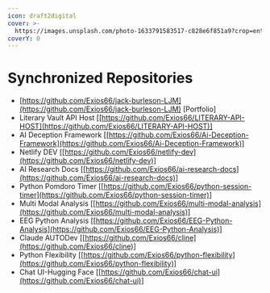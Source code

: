 ```yaml
---
icon: draft2digital
cover: >-
  https://images.unsplash.com/photo-1633791583517-c828e6f851a9?crop=entropy&cs=srgb&fm=jpg&ixid=M3wxOTcwMjR8MHwxfHNlYXJjaHw5fHxnaXR8ZW58MHx8fHwxNzMwMzI2ODIzfDA&ixlib=rb-4.0.3&q=85
coverY: 0
---
```


# Synchronized Repositories

* [https://github.com/Exios66/jack-burleson-LJM](https://github.com/Exios66/jack-burleson-LJM) \[Portfolio]
* Literary Vault API Host \[[https://github.com/Exios66/LITERARY-API-HOST](https://github.com/Exios66/LITERARY-API-HOST)]
* AI Deception Framework \[[https://github.com/Exios66/Ai-Deception-Framework](https://github.com/Exios66/Ai-Deception-Framework)]
* Netlify DEV \[[https://github.com/Exios66/netlify-dev](https://github.com/Exios66/netlify-dev)]
* AI Research Docs \[[https://github.com/Exios66/ai-research-docs](https://github.com/Exios66/ai-research-docs)]
* Python Pomdoro Timer \[[https://github.com/Exios66/python-session-timer](https://github.com/Exios66/python-session-timer)]
* Multi Modal Analysis \[[https://github.com/Exios66/multi-modal-analysis](https://github.com/Exios66/multi-modal-analysis)]
* EEG Python Analysis \[[https://github.com/Exios66/EEG-Python-Analysis](https://github.com/Exios66/EEG-Python-Analysis)]
* Claude AUTODev \[[https://github.com/Exios66/cline](https://github.com/Exios66/cline)]
* Python Flexibility \[[https://github.com/Exios66/python-flexibility](https://github.com/Exios66/python-flexibility)]
* Chat UI-Hugging Face \[[https://github.com/Exios66/chat-ui](https://github.com/Exios66/chat-ui)]
